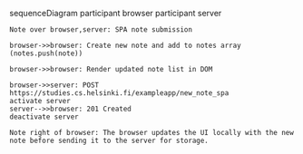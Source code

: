 sequenceDiagram
participant browser
participant server

    Note over browser,server: SPA note submission

    browser->>browser: Create new note and add to notes array (notes.push(note))

    browser->>browser: Render updated note list in DOM

    browser->>server: POST https://studies.cs.helsinki.fi/exampleapp/new_note_spa
    activate server
    server-->>browser: 201 Created
    deactivate server

    Note right of browser: The browser updates the UI locally with the new note before sending it to the server for storage.

